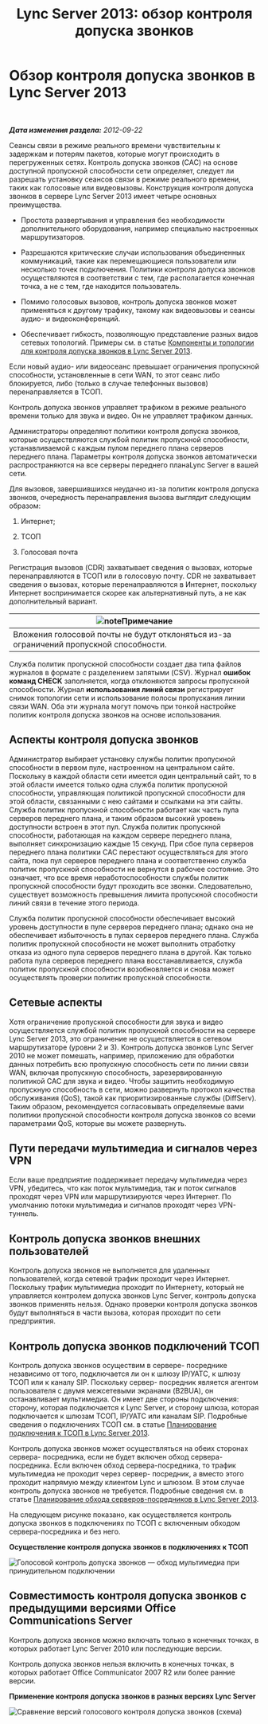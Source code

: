 ﻿---
title: 'Lync Server 2013: обзор контроля допуска звонков'
TOCTitle: Обзор контроля допуска звонков
ms:assetid: 6fda0195-4c89-4dea-82e8-624f03e3d062
ms:mtpsurl: https://technet.microsoft.com/ru-ru/library/Gg398529(v=OCS.15)
ms:contentKeyID: 49310128
ms.date: 05/19/2016
mtps_version: v=OCS.15
ms.translationtype: HT
---

# Обзор контроля допуска звонков в Lync Server 2013

 

_**Дата изменения раздела:** 2012-09-22_

Сеансы связи в режиме реального времени чувствительны к задержкам и потерям пакетов, которые могут происходить в перегруженных сетях. Контроль допуска звонков (CAC) на основе доступной пропускной способности сети определяет, следует ли разрешать установку сеансов связи в режиме реального времени, таких как голосовые или видеовызовы. Конструкция контроля допуска звонков в сервере Lync Server 2013 имеет четыре основных преимущества.

  - Простота развертывания и управления без необходимости дополнительного оборудования, например специально настроенных маршрутизаторов.

  - Разрешаются критические случаи использования объединенных коммуникаций, такие как перемещающиеся пользователи или несколько точек подключения. Политики контроля допуска звонков осуществляются в соответствии с тем, где располагается конечная точка, а не с тем, где находится пользователь.

  - Помимо голосовых вызовов, контроль допуска звонков может применяться к другому трафику, такому как видеовызовы и сеансы аудио- и видеоконференций.

  - Обеспечивает гибкость, позволяющую представление разных видов сетевых топологий. Примеры см. в статье [Компоненты и топологии для контроля допуска звонков в Lync Server 2013](lync-server-2013-components-and-topologies-for-cac.md).

Если новый аудио- или видеосеанс превышает ограничения пропускной способности, установленные в сети WAN, то этот сеанс либо блокируется, либо (только в случае телефонных вызовов) перенаправляется в ТСОП.

Контроль допуска звонков управляет трафиком в режиме реального времени только для звука и видео. Он не управляет трафиком данных.

Администраторы определяют политики контроля допуска звонков, которые осуществляются службой политик пропускной способности, устанавливаемой с каждым пулом переднего плана серверов переднего плана. Параметры контроля допуска звонков автоматически распространяются на все серверы переднего планаLync Server в вашей сети.

Для вызовов, завершившихся неудачно из-за политик контроля допуска звонков, очередность перенаправления вызова выглядит следующим образом:

1.  Интернет;

2.  ТСОП

3.  Голосовая почта

Регистрация вызовов (CDR) захватывает сведения о вызовах, которые перенаправляются в ТСОП или в голосовую почту. CDR не захватывает сведения о вызовах, которые перенаправляются в Интернет, поскольку Интернет воспринимается скорее как альтернативный путь, а не как дополнительный вариант.

<table>
<thead>
<tr class="header">
<th><img src="images/Gg398412.note(OCS.15).gif" title="note" alt="note" />Примечание</th>
</tr>
</thead>
<tbody>
<tr class="odd">
<td>Вложения голосовой почты не будут отклоняться из-за ограничений пропускной способности.</td>
</tr>
</tbody>
</table>


Служба политик пропускной способности создает два типа файлов журналов в формате с разделением запятыми (CSV). Журнал **ошибок команд CHECK** заполняется, когда отклоняются запросы пропускной способности. Журнал **использования линий связи** регистрирует снимок топологии сети и использование полосы пропускания линии связи WAN. Оба эти журнала могут помочь при тонкой настройке политик контроля допуска звонков на основе использования.

## Аспекты контроля допуска звонков

Администратор выбирает установку службы политик пропускной способности в первом пуле, настроенном на центральном сайте. Поскольку в каждой области сети имеется один центральный сайт, то в этой области имеется только одна служба политик пропускной способности, управляющая политикой пропускной способности для этой области, связанными с нею сайтами и ссылками на эти сайты. Служба политик пропускной способности работает как часть пула серверов переднего плана, и таким образом высокий уровень доступности встроен в этот пул. Служба политик пропускной способности, работающая на каждом сервере переднего плана, выполняет синхронизацию каждые 15 секунд. При сбое пула серверов переднего плана политики CAC перестают осуществляться для этого сайта, пока пул серверов переднего плана и соответственно служба политик пропускной способности не вернутся в рабочее состояние. Это означает, что все время неработоспособности службы политик пропускной способности будут проходить все звонки. Следовательно, существует возможность превышения лимита пропускной способности линий связи в течение этого периода.

Служба политик пропускной способности обеспечивает высокий уровень доступности в пуле серверов переднего плана; однако она не обеспечивает избыточность в пулах серверов переднего плана. Служба политик пропускной способности не может выполнить отработку отказа из одного пула серверов переднего плана в другой. Как только работа пула серверов переднего плана восстанавливается, служба политик пропускной способности возобновляется и снова может осуществлять проверки политик пропускной способности.

## Сетевые аспекты

Хотя ограничение пропускной способности для звука и видео осуществляется службой политик пропускной способности на сервере Lync Server 2013, это ограничение не осуществляется в сетевом маршрутизаторе (уровни 2 и 3). Контроль допуска звонков Lync Server 2010 не может помешать, например, приложению для обработки данных потребить всю пропускную способность сети по линии связи WAN, включая пропускную способность, зарезервированную политикой CAC для звука и видео. Чтобы защитить необходимую пропускную способность в сети, можно развернуть протокол качества обслуживания (QoS), такой как приоритизированные службы (DiffServ). Таким образом, рекомендуется согласовывать определяемые вами политики пропускной способности контроля допуска звонков со всеми параметрами QoS, которые вы можете развернуть.

## Пути передачи мультимедиа и сигналов через VPN

Если ваше предприятие поддерживает передачу мультимедиа через VPN, убедитесь, что как поток мультимедиа, так и поток сигналов проходят через VPN или маршрутизируются через Интернет. По умолчанию потоки мультимедиа и сигналов проходят через VPN-туннель.

## Контроль допуска звонков внешних пользователей

Контроль допуска звонков не выполняется для удаленных пользователей, когда сетевой трафик проходит через Интернет. Поскольку трафик мультимедиа проходит по Интернету, который не управляется контролем допуска звонков Lync Server, контроль допуска звонков применять нельзя. Однако проверки контроля допуска звонков будут выполняться в части вызова, которая проходит по сети предприятия.

## Контроль допуска звонков подключений ТСОП

Контроль допуска звонков осуществим в сервере- посреднике независимо от того, подключается ли он к шлюзу IP/УАТС, к шлюзу ТСОП или к каналу SIP. Поскольку сервер- посредник является агентом пользователя с двумя межсетевыми экранами (B2BUA), он останавливает мультимедиа. Он имеет две стороны подключения: сторону, которая подключается к Lync Server, и сторону шлюза, которая подключается к шлюзам ТСОП, IP/УАТС или каналам SIP. Подробные сведения о подключениях ТСОП см. в статье [Планирование подключения к ТСОП в Lync Server 2013](lync-server-2013-planning-for-pstn-connectivity.md).

Контроль допуска звонков может осуществляться на обеих сторонах сервера- посредника, если не будет включен обход сервера-посредника. Если включен обход сервера-посредника, то трафик мультимедиа не проходит через сервер- посредник, а вместо этого проходит напрямую между клиентом Lync и шлюзом. В этом случае контроль допуска звонков не требуется. Подробные сведения см. в статье [Планирование обхода серверов-посредников в Lync Server 2013](lync-server-2013-planning-for-media-bypass.md).

На следующем рисунке показано, как осуществляется контроль допуска звонков в подключениях по ТСОП с включенным обходом сервера-посредника и без него.

**Осуществление контроля допуска звонков в подключениях к ТСОП**

![Голосовой контроль допуска звонков — обход мультимедиа при принудительном подключении](images/Gg398529.4d66d529-0912-4de1-abec-266f54272eb3(OCS.15).jpg "Голосовой контроль допуска звонков — обход мультимедиа при принудительном подключении")

## Совместимость контроля допуска звонков с предыдущими версиями Office Communications Server

Контроль допуска звонков можно включать только в конечных точках, в которых работает Lync Server 2010 или последующие версии.

Контроль допуска звонков нельзя включить в конечных точках, в которых работает Office Communicator 2007 R2 или более ранние версии.

**Применение контроля допуска звонков в разных версиях Lync Server**

![Сравнение версий голосового контроля допуска звонков (схема)](images/Gg398529.fdbfee7e-15fc-445b-949d-8d61e61ac350(OCS.15).jpg "Сравнение версий голосового контроля допуска звонков (схема)")

